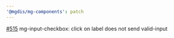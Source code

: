 ```yaml
---
'@mgdis/mg-components': patch
---
```


[#515](https://gitlab.mgdis.fr/core/core-ui/core-ui/-/issues/515) mg-input-checkbox: click on label does not send valid-input
